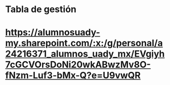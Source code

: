 # Tabla de gestión
# https://alumnosuady-my.sharepoint.com/:x:/g/personal/a24216371_alumnos_uady_mx/EVgiyh7cGCVOrsDoNi20wkABwzMv8O-fNzm-Luf3-bMx-Q?e=U9vwQR
